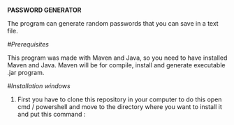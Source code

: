 **PASSWORD GENERATOR**

The program can generate random passwords that you can save in a text file.

*#Prerequisites*


This program was made with Maven and Java, so you need to have installed Maven and Java.
Maven will be for compile, install and generate executable .jar program.

*#Installation windows*
1. First you have to clone this repository in your computer to do this open cmd / powershell and move to the directory where you want to install it and put this command : 

